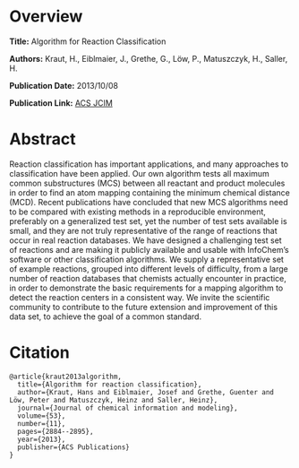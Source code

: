 # Overview
**Title:**
Algorithm for Reaction Classification

**Authors:**
Kraut, H., Eiblmaier, J., Grethe, G., Löw, P., Matuszczyk, H., Saller, H.

**Publication Date:**
2013/10/08

**Publication Link:**
[ACS JCIM](https://pubs.acs.org/doi/full/10.1021/ci400442f)


# Abstract
Reaction classification has important applications, and many approaches to classification have been applied. 
Our own algorithm tests all maximum common substructures (MCS) between all reactant and product molecules in order to find an atom mapping containing the minimum chemical distance (MCD). 
Recent publications have concluded that new MCS algorithms need to be compared with existing methods in a reproducible environment, preferably on a generalized test set, yet the number of test sets available is small, and they are not truly representative of the range of reactions that occur in real reaction databases. 
We have designed a challenging test set of reactions and are making it publicly available and usable with InfoChem’s software or other classification algorithms. 
We supply a representative set of example reactions, grouped into different levels of difficulty, from a large number of reaction databases that chemists actually encounter in practice, in order to demonstrate the basic requirements for a mapping algorithm to detect the reaction centers in a consistent way. 
We invite the scientific community to contribute to the future extension and improvement of this data set, to achieve the goal of a common standard.


# Citation
```
@article{kraut2013algorithm,
  title={Algorithm for reaction classification},
  author={Kraut, Hans and Eiblmaier, Josef and Grethe, Guenter and Löw, Peter and Matuszczyk, Heinz and Saller, Heinz},
  journal={Journal of chemical information and modeling},
  volume={53},
  number={11},
  pages={2884--2895},
  year={2013},
  publisher={ACS Publications}
}
```